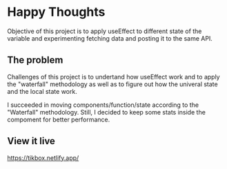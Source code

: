 # Happy Thoughts

Objective of this project is to apply useEffect to different state of the variable and experimenting fetching data and posting it to the same API.

## The problem
Challenges of this project is to undertand how useEffect work and to apply the "waterfall" methodology as well as to figure out how the univeral state and the local state work.

I succeeded in moving components/function/state according to the "Waterfall" methodology. Still, I decided to keep some stats inside the compoment for better performance.


## View it live
https://tikbox.netlify.app/

